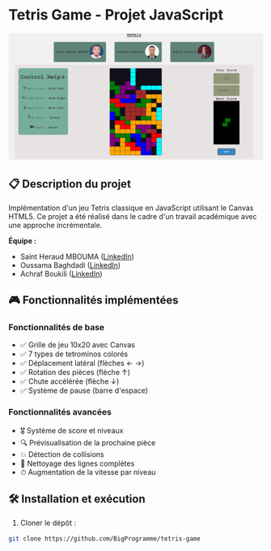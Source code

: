 # Tetris Game - Projet JavaScript

![Tetris Screenshot](/assets/images/game_pic.png) 

## 📋 Description du projet
Implémentation d'un jeu Tetris classique en JavaScript utilisant le Canvas HTML5. Ce projet a été réalisé dans le cadre d'un travail académique avec une approche incrémentale.

**Équipe :**  
- Saint Heraud MBOUMA ([LinkedIn](https://www.linkedin.com/in/sainthm))  
- Oussama Baghdadi ([LinkedIn](https://www.linkedin.com/in/oussamabaghdadi))  
- Achraf Boukili ([LinkedIn](https://www.linkedin.com/in/achrafboukili))

## 🎮 Fonctionnalités implémentées
### Fonctionnalités de base
- ✅ Grille de jeu 10x20 avec Canvas
- ✅ 7 types de tetrominos colorés
- ✅ Déplacement latéral (flèches ← →)
- ✅ Rotation des pièces (flèche ↑)
- ✅ Chute accélérée (flèche ↓)
- ✅ Système de pause (barre d'espace)

### Fonctionnalités avancées
- 🎖 Système de score et niveaux
- 🔍 Prévisualisation de la prochaine pièce
- 💥 Détection de collisions
- 🧹 Nettoyage des lignes complètes
- ⏱ Augmentation de la vitesse par niveau

## 🛠 Installation et exécution
1. Cloner le dépôt :
```bash
git clone https://github.com/BigProgramme/tetris-game